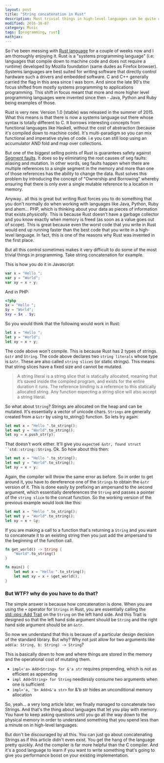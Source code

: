 ```yaml
---
layout: post
title: "String concatenation in Rust"
description: Most trivial things in high-level languages can be quite complicated in low-level languages
modified: 2016-10-07
category: Music
tags: [programming, rust]
mathjax:
---
```

So I've been messing with [Rust language](https://www.rust-lang.org) for a couple of weeks now and I am thoroughly enjoying
it. Rust is a "systems programming language" (i.e: languages that compile down to machine code and does not require a runtime)
developed by Mozilla foundation (same dudes as Firefox browser). Systems languages are best suited for writing software that
directly control hardware such a drivers and embedded software. C and C++ generally carried the flag in this area since I
was born. And since the late 90's the focus shifted from mostly systems programming to applications programming. This shift
in focus meant that more and more higher level programming languages were invented since then - Java, Python and Ruby being
examples of those.

Rust is very new. Version 1.0 (stable) was released in the summer of 2015. What this means is that there is now a systems
language out there whose syntax is totally different to C. It borrows interesting concepts from functional languages like
Haskell, without the cost of abstraction (because it's compiled down to machine code). It's multi-paradigm so you can mix
functional and imperative styles of code. i.e you can still loop using an accumulator AND fold and map over collections.

But one of the biggest selling points of Rust is guarantees safety against [Segment faults](http://stackoverflow.com/questions/2346806/what-is-a-segmentation-fault).
It does so by eliminating the root causes of seg faults: aliasing and mutation. In other words, seg faults happen when
there are multiple references to a single segment in the memory and more than one of those references has the ability to
change the data. Rust solves this problem by introducing the concept of "Ownership and Borrowing" whereby ensuring that
there is only ever a single mutable reference to a location in memory.

Anyway.. all this is great but writing Rust forces you to do something that you don't normally do when working with languages
like Java, Python, Ruby and ahem... PHP, which is thinking about your data as pieces of information that exists *physically*.
This is because Rust doesn't have a garbage collector and you know exactly when memory is freed (as soon as a value goes
out of scope). This is great because even the worst code that you write in Rust would end up running faster than the best
code that you write in a high-level language. In fact, this is one of the reasons why Rust was invented in the first place.

But all this control sometimes makes it very difficult to do some of the most trivial things in programming. Take string
concatenation for example.

This is how you do it in Javascript:

```javascript
var x = "Hello ";
var y = "World";
var xy = x + y;
```

And in PHP:

```php
<?php
$x = "Hello ";
$y = "World";
$xy = $x . $y;
```

So you would think that the following would work in Rust:

```rust
let x = "Hello ";
let y = "World";
let xy = x + y;
```

The code above won't compile. This is because Rust has 2 types of strings. `&str` and `String`. The code above declares
two `string literals` whose type is `&str`. These are also called `string slices` (or static strings). This means that
string slices have a fixed size and cannot be mutated.

>   A string literal is a string slice that is statically allocated, meaning that it’s saved inside the compiled program,
    and exists for the entire duration it runs. The reference binding is a reference to this statically allocated string.
    Any function expecting a string slice will also accept a string literal.

So what about `String`? Strings are allocated on the heap and can be mutated. It's essentially a vector of unicode chars.
`Strings` are generally created from a `&str` by using to_string() function. So lets try again:

```rust
let mut x = "Hello ".to_string();
let mut y = "World".to_string();
let xy = x.push_str(y);
```

That doesn't work either. It'll give you `expected &str, found struct ``std::string::String`. Ok. So how about this then:

```rust
let mut x = "Hello ".to_string();
let mut y = "World".to_string();
let xy = x + y;
```

Again, the compiler will throw the same error as before. So in order to get around it, you have to dereference one of the
`Strings` to obtain the `&str` version of it. This is done easily by prefixing an ampersand to the second argument, which
essentially dereferences the `String` and passes a pointer of the `string slice` to the concat function. So the working
version of the previous example would look like this:

```rust
let mut x = "Hello ".to_string();
let mut y = "World".to_string();
let xy = x + &y;
```

If you are making a call to a function that's returning a `String` and you want to concatenate it to an existing string
then you just add the ampersand to the beginning of the function call.

```rust
fn get_world() -> String {
    "World".to_string()
}

fn main() {
    let mut x = "Hello ".to_string();
    let mut xy = x + &get_world();
}
```

### But WTF? why do you have to do that?
The simple answer is because how concatenation is done. When you are using the `+` operator for `Strings` in Rust, you are
essentially calling the [std::ops::Add Trait](https://doc.rust-lang.org/std/ops/trait.Add.html) on the `String` on the
left hand side. And this Trait is designed so that the left hand side argument should be `String` and the right hand side
argument should be an `&str`.

So now we understand that this is because of a particular design decision of the standard library. But why? Why not just
allow for two arguments like `add(a: String, b: String) -> String`?

This is basically down to how and where things are stored in the memory and the operational cost of mutating them.

* `impl<'a> Add<String> for &'a str` requires prepending, which is not as efficient as appending
* `impl Add<String> for String` needlessly consume two arguments when one is sufficient
* `impl<'a, 'b> Add<&'a str>` for &'b str hides an unconditional memory allocation

So, yeah... a very long article later, we finally managed to concatenate two Strings. And that's the thing about languages
that let you play with memory. You have to keep asking questions until you go all the way down to the physical memory in
order to understand something that you spend less than a minute on in high-level languages.

But don't be discouraged by all this. You can just go about concatenating Strings as if this article didn't even exist.
You get the hang of the language pretty quickly. And the compiler is far more helpful than the C compiler. And it's a good
language to learn if you want to write something that's going to give you performance boost on your existing implementation.
